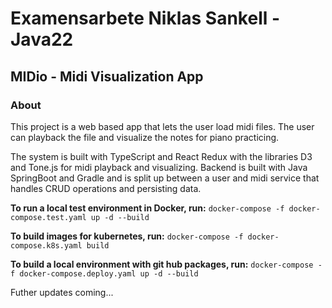 # Examensarbete Niklas Sankell - Java22

## MIDio - Midi Visualization App

### About

This project is a web based app that lets the user load midi files.
The user can playback the file and visualize the notes for piano practicing. 


The system is built with TypeScript and React Redux with the libraries D3 and Tone.js for midi playback and visualizing. 
Backend is built with Java SpringBoot and Gradle and is split up between a user and midi service that handles CRUD operations and persisting data.


**To run a local test environment in Docker, run:** `docker-compose -f docker-compose.test.yaml up -d --build`


**To build images for kubernetes, run:** `docker-compose -f docker-compose.k8s.yaml build`


**To build a local environment with git hub packages, run:** `docker-compose -f docker-compose.deploy.yaml up -d --build`


Futher updates coming...
